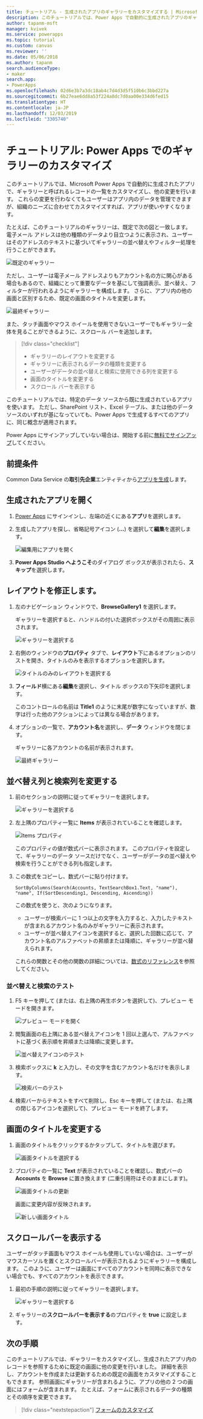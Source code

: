 ```yaml
---
title: チュートリアル - 生成されたアプリのギャラリーをカスタマイズする | Microsoft Docs
description: このチュートリアルでは、Power Apps で自動的に生成されたアプリのギャラリーと他の要素に表示されるデータをカスタマイズします。
author: tapanm-msft
manager: kvivek
ms.service: powerapps
ms.topic: tutorial
ms.custom: canvas
ms.reviewer: ''
ms.date: 05/06/2018
ms.author: tapanm
search.audienceType:
- maker
search.app:
- PowerApps
ms.openlocfilehash: 02d6e3b7a3dc18ab4c7d4d3d5f510b6c3bbd227a
ms.sourcegitcommit: 6b27eae6dd8a53f224a8dc7d0aa00e334d6fed15
ms.translationtype: HT
ms.contentlocale: ja-JP
ms.lasthandoff: 12/03/2019
ms.locfileid: "3305740"
---
```

# <a name="tutorial-customize-a-gallery-in-power-apps"></a>チュートリアル: Power Apps でのギャラリーのカスタマイズ

このチュートリアルでは、Microsoft Power Apps で自動的に生成されたアプリで、ギャラリーと呼ばれるレコードの一覧をカスタマイズし、他の変更を行います。 これらの変更を行わなくてもユーザーはアプリ内のデータを管理できますが、組織のニーズに合わせてカスタマイズすれば、アプリが使いやすくなります。

たとえば、このチュートリアルのギャラリーは、既定で次の図と一致します。 電子メール アドレスは他の種類のデータより目立つように表示され、ユーザーはそのアドレスのテキストに基づいてギャラリーの並べ替えやフィルター処理を行うことができます。

![既定のギャラリー](./media/customize-layout-sharepoint/gallery-before.png)

ただし、ユーザーは電子メール アドレスよりもアカウント名の方に関心がある場合もあるので、組織にとって重要なデータを基にして強調表示、並べ替え、フィルターが行われるようにギャラリーを構成します。 さらに、アプリ内の他の画面と区別するため、既定の画面のタイトルを変更します。

![最終ギャラリー](./media/customize-layout-sharepoint/gallery-after.png)

また、タッチ画面やマウス ホイールを使用できないユーザーでもギャラリー全体を見ることができるように、スクロール バーを追加します。

> [!div class="checklist"]
> * ギャラリーのレイアウトを変更する
> * ギャラリーに表示されるデータの種類を変更する
> * ユーザーがデータの並べ替えと検索に使用できる列を変更する
> * 画面のタイトルを変更する
> * スクロール バーを表示する

このチュートリアルでは、特定のデータ ソースから既に生成されているアプリを使います。 ただし、SharePoint リスト、Excel テーブル、または他のデータ ソースのいずれが基になっていても、Power Apps で生成するすべてのアプリに、同じ概念が適用されます。

Power Apps にサインアップしていない場合は、開始する前に[無料でサインアップ](https://make.powerapps.com?utm_source=padocs&utm_medium=linkinadoc&utm_campaign=referralsfromdoc)してください。

## <a name="prerequisites"></a>前提条件

Common Data Service の**取引先企業**エンティティから[アプリを生成](data-platform-create-app.md)します。

## <a name="open-the-generated-app"></a>生成されたアプリを開く

1. [Power Apps](https://make.powerapps.com?utm_source=padocs&utm_medium=linkinadoc&utm_campaign=referralsfromdoc) にサインインし、左端の近くにある**アプリ**を選択します。

1. 生成したアプリを探し、省略記号アイコン (**...**) を選択して**編集**を選択します。

    ![編集用にアプリを開く](./media/customize-layout-sharepoint/open-app.png)

1. **Power Apps Studio へようこそ**のダイアログ ボックスが表示されたら、**スキップ**を選択します。

## <a name="change-the-layout"></a>レイアウトを修正します。

1. 左のナビゲーション ウィンドウで、**BrowseGallery1** を選択します。

    ギャラリーを選択すると、ハンドルの付いた選択ボックスがその周囲に表示されます。

    ![ギャラリーを選択する](media/customize-layout-sharepoint/select-gallery-1.png)

1. 右側のウィンドウの**プロパティ** タブで、**レイアウト**下にあるオプションのリストを開き、タイトルのみを表示するオプションを選択します。

    ![タイトルのみのレイアウトを選択する](./media/customize-layout-sharepoint/choose-layout.png)

1. **フィールド**横にある**編集**を選択し、タイトル ボックスの下矢印を選択します。

    このコントロールの名前は **Title1** のように末尾が数字になっていますが、数字は行った他のアクションによっては異なる場合があります。

1. オプションの一覧で、**アカウント名**を選択し、**データ** ウィンドウを閉じます。

    ギャラリーに各アカウントの名前が表示されます。

    ![最終ギャラリー](./media/customize-layout-sharepoint/final-gallery.png)

## <a name="change-sort-and-search-columns"></a>並べ替え列と検索列を変更する

1. 前のセクションの説明に従ってギャラリーを選択します。

    ![ギャラリーを選択する](./media/customize-layout-sharepoint/select-gallery-title.png)

1. 左上隅のプロパティ一覧に **Items** が表示されていることを確認します。

    ![Items プロパティ](./media/customize-layout-sharepoint/items-property.png)

    このプロパティの値が数式バーに表示されます。 このプロパティを設定して、ギャラリーのデータ ソースだけでなく、ユーザーがデータの並べ替えや検索を行うことができる列も指定します。

1. この数式をコピーし、数式バーに貼り付けます。

    ```SortByColumns(Search(Accounts, TextSearchBox1.Text, "name"), "name", If(SortDescending1, Descending, Ascending))```

    この数式を使うと、次のようになります。

    * ユーザーが検索バーに 1 つ以上の文字を入力すると、入力したテキストが含まれるアカウント名のみがギャラリーに表示されます。
    * ユーザーが並べ替えアイコンを選択すると、選択した回数に応じて、アカウント名のアルファベットの昇順または降順に、ギャラリーが並べ替えられます。

     これらの関数とその他の関数の詳細については、[数式のリファレンス](formula-reference.md)を参照してください。

### <a name="test-sorting-and-searching"></a>並べ替えと検索のテスト

1. F5 キーを押して (または、右上隅の再生ボタンを選択して)、プレビュー モードを開きます。

    ![プレビュー モードを開く](./media/customize-layout-sharepoint/open-preview.png)

1. 閲覧画面の右上隅にある並べ替えアイコンを 1 回以上選んで、アルファベットに基づく表示順を昇順または降順に変更します。

    ![並べ替えアイコンのテスト](./media/customize-layout-sharepoint/sort-button.png)

1. 検索ボックスに **k** と入力し、その文字を含むアカウント名だけを表示します。

    ![検索バーのテスト](./media/customize-layout-sharepoint/test-filter.png)

1. 検索バーからテキストをすべて削除し、Esc キーを押して (または、右上隅の閉じるアイコンを選択して)、プレビュー モードを終了します。

## <a name="change-the-screen-title"></a>画面のタイトルを変更する

1. 画面のタイトルをクリックするかタップして、タイトルを選びます。

    ![画面タイトルを選択する](./media/customize-layout-sharepoint/select-title.png)

1. プロパティの一覧に **Text** が表示されていることを確認し、数式バーの **Accounts** を **Browse** に置き換えます (二重引用符はそのままにします)。

    ![画面タイトルの更新](./media/customize-layout-sharepoint/change-screen-title.png)

    画面に変更内容が反映されます。

    ![新しい画面タイトル](./media/customize-layout-sharepoint/new-screen-title.png)

## <a name="show-a-scrollbar"></a>スクロールバーを表示する

ユーザーがタッチ画面もマウス ホイールも使用していない場合は、ユーザーがマウスカーソルを置くとスクロールバーが表示されるようにギャラリーを構成します。 このように、ユーザーは画面にすべてのアカウントを同時に表示できない場合でも、すべてのアカウントを表示できます。

1. 最初の手順の説明に従ってギャラリーを選択します。

    ![ギャラリーを選択する](./media/customize-layout-sharepoint/select-gallery-sorted.png)

1. ギャラリーの**スクロールバーを表示する**のプロパティを **true** に設定します。

## <a name="next-steps"></a>次の手順

このチュートリアルでは、ギャラリーをカスタマイズし、生成されたアプリ内のレコードを参照するために既定の画面に他の変更を行いました。 詳細を表示し、アカウントを作成または更新するための既定の画面をカスタマイズすることもできます。 参照画面にギャラリーが含まれるように、アプリの他の 2 つの画面にはフォームが含まれます。 たとえば、フォームに表示されるデータの種類とその順序を変更できます。

> [!div class="nextstepaction"]
> [フォームのカスタマイズ](customize-forms-sharepoint.md)
